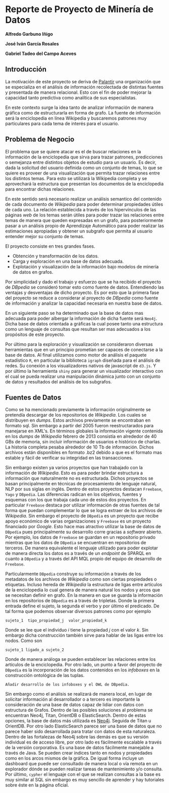 Reporte de Proyecto de Minería de Datos
=====================================================

**Alfredo Garbuno Iñigo**

**José Iván García Rosales**

**Gabriel Tadeo del Campo Aceves**

## Introducción
La motivación de este proyecto se deriva de [Palantir](http://www.palantir.com/) una organización que se especializa en el análisis de información recolectada de distintas fuentes y presentada de manera relacional. Esto con el fin de poder mejorar la capacidad tanto predictiva como analítica de sus especialistas.  

En este contexto surge la idea tanto de analizar información de manera gráfica como de estructurarla en forma de grafo. La fuente de información será la enciclopedia en línea Wikipedia y buscaremos patrones muy particulares para cada tema de interés para el usuario. 

## Problema de Negocio
El problema que se quiere atacar es el de buscar relaciones en la información de la enciclopedia que sirva para trazar patrones, predicciones o semejanza entre distintos objetos de estudio para un usuario. Es decir, dada la solicitud del usuario definida como un conjunto de temas, lo que se quiere es proveer de una visualización que permita trazar relaciones entre los distintos temas. Para esto se utilizará la Wikipedia completa y se aprovechará la estructura que presentan los documentos de la enciclopedia para encontrar dichas relaciones. 

En este sentido será necesario realizar un análisis semantico del contenido de cada documento de *Wikipedia* para poder determinar propiedades útiles de cada uno. La relación establecida a través de los hipervínculos de las páginas *web* de los temas serán útiles para poder trazar las relaciones entre temas de manera que queden expresadas en un grafo, para posteriormente pasar a un análisis propio de Aprendizaje Automático para poder realizar las estimaciones apropiadas y obtener un subgrafo que permita al usuario entender mejor su conjunto de temas.

El proyecto consiste en tres grandes fases. 
  * Obtención y transformación de los datos.
  * Carga y exploración en una base de datos adecuada.
  * Explotación y visualización de la información bajo modelos de minería de datos en grafos.

Por simplicidad y dado el trabajo y esfuerzo que se ha recibido el proyecto de *DBpedia* se consideró tomar esto como fuente de datos. Entendiendo las ventajas y desventajas de dicho proyecto. Es por esto que la primera fase del proyecto se reduce a considerar al proyecto de *DBpedia* como fuente de información y analizar la capacidad necesaria en nuestra base de datos. 

En un siguiente paso se ha determinado que la base de datos mas adecuada para poder albergar la información de dicha fuente será `Neo4j`. Dicha base de datos orientada a gráficas la cual posee tanto una estructura como un lenguaje de consultas que resultan ser mas adecuados a los propósitos de este proyecto.

Por último para la exploración y visualización se consideraron diversas herramientas que en un principio prometían ser capaces de conectarse a la base de datos. Al final utilizamos como motor de análisis el paquete estadístico `R`, en particular la biblioteca `igraph` diseñada para el análisis de redes. Su conexión a los visualizadores nativos de javascript de `d3.js`. Y por último la herramienta `shiny` para generar un visualizador interactivo con el cual se pueda realizar una manipulación dinámica junto con un conjunto de datos y resultados del análisis de los subgrafos.

## Fuentes de Datos
Como se ha mencionado previamente la información originalmente se pretendía descargar de los repositorios de *Wikipedia*. Los cuales se distribuyen en *dumps*. Estos archivos previamente se encontraban en formato sql. Sin embargo a partir del 2005 fueron reestructarados para manejarse en XML's. En términos globales la información vigente contenida en los *dumps* de *Wikipedia* febrero de 2013 consistía en alrededor de 40 GBs de memoria, sin incluir información de usuarios e histórico de charlas. La historia completa pesaba alrededor de 10 Tb de información. Dichos archivos están disponibles en formato .bz2 debido a que es el formato mas estable y fácil de verificar su integridad en las transacciones. 

Sin embargo existen ya varios proyectos que han trabajado con la información de *Wikipedia*. Esto es para poder brindar estructura a información que naturalmente no es estructurada. Dichos proyectos se basan principalmente en técnicas de procesamiento de lenguaje natural, NLP por sus siglas en inglés. Dentro de estos proyectos destacan `Freebase`, `Yago` y `DBpedia`. Las diferencias radican en los objetivos, fuentes y esquemas con los que trabaja cada uno de estos dos proyectos. En particular `Freebase` destaca por utilizar información de otras fuentes de tal forma que puedan complementar lo que se logra extraer de los archivos de *Wikipedia*. Sin embargo el proyecto de `DBpedia` es un proyecto que recibe apoyo económico de varias organizaciones y `Freebase` es un proyecto financiado por *Google*. Esto hace mas atractivo utilizar la base de datos de `DBpedia` pues principalmente su desarrollo corre gracias a *software* abierto. Por ejemplo, los datos de `Freebase` se guardan en un repositorio privado mientras que los datos de `DBpedia` se encuentran en repositorios de terceros. De manera equivalente el lenguaje utilizado para poder explotar de manera directa los datos es a través de un *endpoint* de SPARQL en cuanto a `DBpedia` y a través del API MQL propio del equipo de desarrollo de `Freebase`. 

Particularmente `DBpedia` construye su información a través de los metadatos de los archivos de *Wikipedia* como son ciertas propiedades o etiquetas. Incluso hereda de *Wikipedia* la estructura de ligas entre artículos de la enciclopedia lo cual genera de manera natural los nodos y arcos que se necesitan definir en grafo. En la manera en que se guarda la información en los repositorios de `DBpedia` es a través de tripletas. Donde la primera entrada define el sujeto, la segunda el verbo y por último el predicado. De tal forma que podemos observar diversos patrones como por ejemplo

```
sujeto_1  tipo_propiedad_j  valor_propiedad_k
```
Donde se lee que el individuo *i* tiene la propiedad *j* con el valor *k*. Sin embargo dicha construcción también sirve para hablar de las ligas entre los nodos. Como son 
```
sujeto_1 ligado_a sujeto_2
```
Donde de manera análoga se pueden establecer las relaciones entre los artículos de la enciclopedia. Por otro lado, un punto a favor del proyecto de `DBpedia` es la incorporación de los datos contenidos en los *infoboxes* en la construcción ontológica de las tuplas. 
```
Añadir desarrollo de los infoboxes y el OWL de DBpedia.
```

Sin embargo como el análisis se realizará de manera local, en lugar de solicitar información al desarrollador o a tercero es importante la consideración de una base de datos capaz de lidiar con datos con estructura de Grafos. Dentro de las posibles soluciones al problema se encuentran Neo4j, Titan, OrientDB o ElasticSearch. Dentro de estas opciones, la base de datos más utilizada es [Neo4j](http://db-engines.com/en/ranking/graph+dbms). Seguida de Titan u OrientDB. Por otro lado ElasticSearch parece ser una base de datos que no parece haber sido desarrollada para tratar con datos de esta naturaleza. Dentro de las fortalezas de Neo4j sobre las demás es que su versión individual es de acceso libre, por otro lado es fácilmente escalable a través de la versión corporativa. Es una base de datos fácilmente manejable a través de Java. Se pueden crear índices tanto en nodos y propiedades como en los arcos mismos de la gráfica. De igual forma incluye un dashboard que puede ser consultado de manera local o vía remota en un explorador dónde se pueden realizar tareas de mantenimiento y/o consulta. Por último, `cypher` el lenguaje con el que se realizan consultas a la base es muy similar al SQL sin embargo es muy sencillo de aprender y hay tutoriales sobre éste en la página oficial. 





